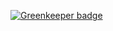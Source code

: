 
[![Greenkeeper badge](https://badges.greenkeeper.io/leosuncin/dotenv.svg)](https://greenkeeper.io/)

